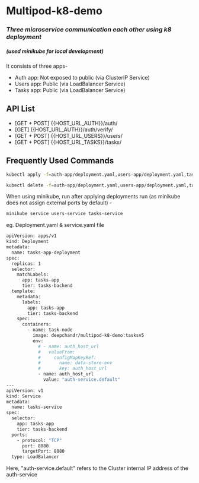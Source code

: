 # Multipod-k8-demo 
### _Three microservice communication each other using k8 deployment_
##### (used minikube for local development)

It consists of three apps-
- Auth app: Not exposed to public (via ClusterIP Service)
- Users app: Public (via LoadBalancer Service)
- Tasks app: Public (via LoadBalancer Service)


## API List
- [GET + POST] {{HOST_URL_AUTH}}/auth/ 
- [GET] {{HOST_URL_AUTH}}/auth/verify/ 
- [GET + POST] {{HOST_URL_USERS}}/users/
- [GET + POST] {{HOST_URL_TASKS}}/tasks/

## Frequently Used Commands
```sh
kubectl apply -f=auth-app/deployment.yaml,users-app/deployment.yaml,tasks-app/deployment.yaml 
```
```sh
kubectl delete -f=auth-app/deployment.yaml,users-app/deployment.yaml,tasks-app/deployment.yaml 
```

When using minikube, run after applying deployments run (as minikube does not assign external ports by default) - 
```ss
minikube service users-service tasks-service
```

eg. Deployment.yaml & service.yaml file
```sh
apiVersion: apps/v1
kind: Deployment
metadata:
  name: tasks-app-deployment
spec:
  replicas: 1
  selector:
    matchLabels:
      app: tasks-app
      tier: tasks-backend
  template:
    metadata:
      labels:
        app: tasks-app
        tier: tasks-backend
    spec:
      containers:
        - name: task-node
          image: deepchandr/multipod-k8-demo:tasksv5
          env:
            # - name: auth_host_url
            #   valueFrom:
            #     configMapKeyRef:
            #       name: data-store-env
            #       key: auth_host_url
            - name: auth_host_url
              value: "auth-service.default"
---
apiVersion: v1
kind: Service
metadata:
  name: tasks-service
spec:
  selector:
    app: tasks-app
    tier: tasks-backend
  ports:
    - protocol: "TCP"
      port: 8080
      targetPort: 8080
  type: LoadBalancer

```
Here, "auth-service.default" refers to the Cluster internal IP address of the auth-service 

